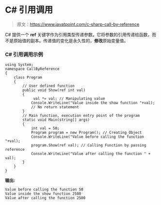 # C# 引用调用

> 原文：<https://www.javatpoint.com/c-sharp-call-by-reference>

C# 提供一个 **ref** 关键字作为引用类型传递参数。它将参数的引用传递给函数，而不是原始值的副本。传递值的变化是永久性的，**修改**原始变量值。

### C# 引用调用示例

```
using System;
namespace CallByReference
{
    class Program
    {
        // User defined function
        public void Show(ref int val)
        {
             val *= val; // Manipulating value
            Console.WriteLine("Value inside the show function "+val);
            // No return statement
        }
        // Main function, execution entry point of the program
        static void Main(string[] args)
        {
            int val = 50;
            Program program = new Program(); // Creating Object
            Console.WriteLine("Value before calling the function "+val);
            program.Show(ref val); // Calling Function by passing reference          
            Console.WriteLine("Value after calling the function " + val);
        }
    }
}

```

**输出:**

```
Value before calling the function 50
Value inside the show function 2500
Value after calling the function 2500

```